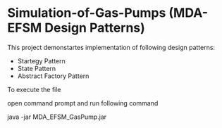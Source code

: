# Simulation-of-Gas-Pumps (MDA-EFSM Design Patterns)


This project demonstartes implementation of following design patterns:
* Startegy Pattern
* State Pattern
* Abstract Factory Pattern

To execute the file

open command prompt and run following command

java -jar MDA_EFSM_GasPump.jar

